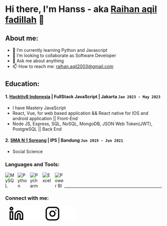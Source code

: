 # Hi there, I'm Hanss - aka [Raihan aqil fadillah](https://personal-portfolio-hans.web.app/) 👋
## About me:
- 🌱 I’m currently learning Python and Javascript
- 👯 I’m looking to collaborate as Software Developer
- 💬 Ask me about anything
- 📫 How to reach me: raihan.aqil2003@gmail.com

## Education:

#### 1. [Hacktiv8 Indonesia](https://www.hacktiv8.com/) | FullStack JavaScript | Jakarta `Jan 2023 - May 2023`
   - I have Mastery JavaScript 
   - React, Vue, for web based application && React native for IOS and android application || Front-End
   - Node JS, Express, SQL, NoSQL, MongoDB, JSON Web Token(JWT), PostgreSQL || Back End
 #### 2. [SMA N 1 Soreang](https://smanegeri1soreang.sch.id/) | IPS | Bandung `Jun 2019 - Jun 2021`
   - Social Science

### Languages and Tools:

[<img align="left" alt="MySQL" width="30px" src="https://upload.wikimedia.org/wikipedia/commons/thumb/a/a7/React-icon.svg/2300px-React-icon.svg.png" style="padding-right:10px;" />][webdev]
[<img align="left" alt="Python" width="30px" src="https://upload.wikimedia.org/wikipedia/commons/thumb/c/c3/Python-logo-notext.svg/110px-Python-logo-notext.svg.png?20100317150552" style="padding-right:10px;" />][webdev]
[<img align="left" alt="Pycharm" width="30px" src="https://upload.wikimedia.org/wikipedia/commons/6/6a/JavaScript-logo.png" style="padding-right:10px;" />][webdev]
[<img align="left" alt="Excel" width="30px" src="https://upload.wikimedia.org/wikipedia/commons/f/f1/Vue.png" style="padding-right:10px;" />][webdev]
[<img align="left" alt="Power BI" width="30px" src="https://upload.wikimedia.org/wikipedia/commons/thumb/d/d9/Node.js_logo.svg/2560px-Node.js_logo.svg.png" style="padding-right:0px;" />][webdev]

<br />
<br />

---
### Connect with me:

&nbsp;&nbsp;
[![website](./img/linkedin-light.svg)](https://www.linkedin.com/in/raihan-aqil-fadillah#gh-light-mode-only)
[![website](./img/linkedin-dark.svg)](https://www.linkedin.com/in/raihan-aqil-fadillah#gh-dark-mode-only)
&nbsp;&nbsp;
[![website](./img/instagram-light.svg)](https://www.instagram.com/raihann__12#gh-light-mode-only)
[![website](./img/instagram-dark.svg)](https://www.instagram.com/raihann__12#gh-dark-mode-only)



[webdev]: https://github.com/hansss12/hansss12